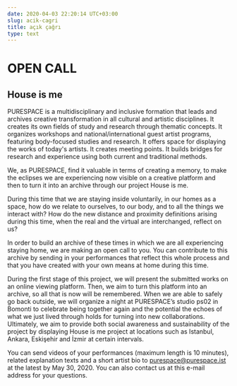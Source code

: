 ```yaml
---
date: 2020-04-03 22:20:14 UTC+03:00
slug: acik-cagri
title: açık çağrı
type: text
---
```

# OPEN CALL

## House is me

PURESPACE is a multidisciplinary and inclusive formation that leads and archives creative transformation in all cultural and artistic disciplines.
It creates its own fields of study and research through thematic concepts. It organizes workshops and national/international guest artist programs,
featuring body-focused studies and research. It offers space for displaying the works of today's artists. It creates meeting points. It builds bridges
for research and experience using both current and traditional methods.

We, as PURESPACE, find it valuable in terms of creating a memory, to make the eclipses we are experiencing now visible on a creative platform and
then to turn it into an archive through our project House is me.

During this time that we are staying inside voluntarily, in our homes as a space, how do we relate to ourselves, to our body, and to all the things
we interact with? How do the new distance and proximity definitions arising during this time, when the real and the virtual are interchanged, reflect on us?

In order to build an archive of these times in which we are all experiencing staying home, we are making an open call to you. You can contribute to this
archive by sending in your performances that reflect this whole process and that you have created with your own means at home during this time.

During the first stage of this project, we will present the submitted works on an online viewing platform. Then, we aim to turn this platform into an
archive, so all that is now will be remembered. When we are able to safely go back outside, we will organize a night at PURESPACE’s studio ps02
in Bomonti to celebrate being together again and the potential the echoes of what we just lived through holds for turning into new collaborations.
Ultimately, we aim to provide both social awareness and sustainability of the project by displaying House is me project at locations such as
Istanbul, Ankara, Eskişehir and İzmir at certain intervals.

You can send videos of your performances (maximum length is 10 minutes), related explanation texts and a short artist bio
to purespace@purespace.ist at the latest by May 30, 2020. You can also contact us at this e-mail address for your questions.

